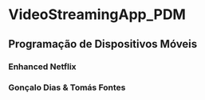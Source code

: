 # VideoStreamingApp_PDM
## Programação de Dispositivos Móveis
### Enhanced Netflix
### Gonçalo Dias & Tomás Fontes
